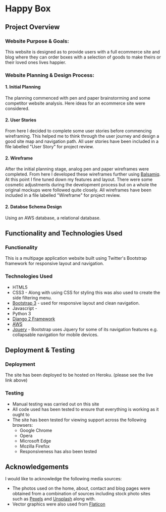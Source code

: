 # Happy Box



## Project Overview


### Website Purpose & Goals:

This website is designed as to provide users with a full ecommerce site and blog where they can order boxes with a selection of goods to make theirs or their loved ones lives happier. 

### Website Planning & Design Process:

#### 1. Initial Planning 

The planning commenced with pen and paper brainstorming and some competitor website analysis. Here ideas for an ecommerce site were considered. 

#### 2. User Stories

From here I decided to complete some user stories before commencing wireframing. This helped me to think through the user journey and design a good site map and navigation path. All user stories have been included in a file labelled "User Story" for project review.

#### 2. Wireframe

After the initial planning stage, analog pen and paper wireframes were completed. From here I developed these wireframes further using [Balsamiq](https://www.balsamiq.com "Balsamiq Homepage"). At this point I fine tuned down my features and layout. There were some cosmetic adjustments during the development process but on a whole the original mockups were followed quite closely. All wireframes have been included in a file labelled "Wireframe" for project review.

#### 2. Databse Schema Design

Using an AWS database, a relational database.

## Functionality and Technologies Used


### Functionality
This is a multipage application website built using Twitter's Bootstrap framework for responsive layout and navigation. 

### Technologies Used

- HTML5 
- CSS3 - Along with using CSS for styling this was also used to create the side filtering menu.
- [Bootstrap 3](https://getbootstrap.com/docs/3.3/ "Bootstrap Homepage")  - used for responsive layout and clean navigation.
- Javascript - 
- Python 3 
- [Django 2 Framework](https://docs.djangoproject.com/en/2.1/ "Django Homepage")
- [AWS](https://eu-west-1.console.aws.amazon.com/console/home?region=eu-west-1 "AWS Homepage") 
- [Jquery](https://jquery.com/Jquery "Jquery Homepage") - Bootstrap uses Jquery for some of its navigation features e.g. collapsable navigation for mobile devices. 


## Deployment & Testing


### Deployment

The site has been deployed to be hosted on Heroku. (please see the live link above)

### Testing

- Manual testing was carried out on this site
- All code used has been tested to ensure that everything is working as it ought to
- The site has been tested for viewing support across the following browsers:
  - Google Chrome
  - Opera
  - Microsoft Edge
  - Mozilla Firefox
  - Responsiveness has also been tested

## Acknowledgements

I would like to acknowledge the following media sources:

- The photos used on the home, about, contact and blog pages were obtained from a combination of sources including stock photo sites such as [Pexels](https://www.pexels.com/ "Pexels") and [Unsplash](https://unsplash.com/ "Unsplash") along with.
- Vector graphics were also used from [Flaticon](https://www.flaticon.com/ "Flaticon Site") 

